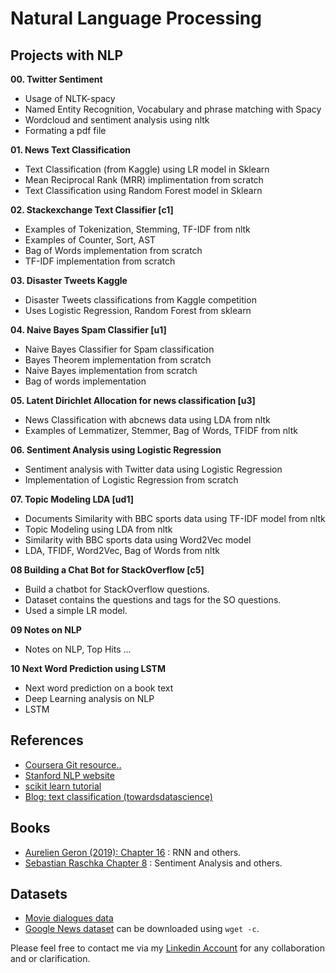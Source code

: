 # Natural Language Processing

## Projects with NLP

**00. Twitter Sentiment**
  - Usage of NLTK-spacy 
  - Named Entity Recognition, Vocabulary and phrase matching with Spacy
  - Wordcloud and sentiment analysis using nltk
  - Formating a pdf file

**01. News Text Classification**
  - Text Classification (from Kaggle) using LR model in Sklearn
  - Mean Reciprocal Rank (MRR) implimentation from scratch
  - Text Classification using Random Forest model in Sklearn

**02. Stackexchange Text Classifier [c1]**
  - Examples of Tokenization, Stemming, TF-IDF from nltk 
  - Examples of Counter, Sort, AST
  - Bag of Words implementation from scratch
  - TF-IDF implementation from scratch

**03. Disaster Tweets Kaggle**
  - Disaster Tweets classifications from Kaggle competition
  - Uses Logistic Regression, Random Forest from sklearn

**04. Naive Bayes Spam Classifier [u1]**
  - Naive Bayes Classifier for Spam classification
  - Bayes Theorem implementation from scratch
  - Naive Bayes implementation from scratch
  - Bag of words implementation

**05. Latent Dirichlet Allocation for news classification [u3]**
  - News Classification with abcnews data using LDA from nltk
  - Examples of Lemmatizer, Stemmer, Bag of Words, TFIDF from nltk

**06. Sentiment Analysis using Logistic Regression**
  - Sentiment analysis with Twitter data using Logistic Regression
  - Implementation of Logistic Regression from scratch

**07. Topic Modeling LDA [ud1]**
  - Documents Similarity with BBC sports data using TF-IDF model from nltk
  - Topic Modeling using LDA from nltk
  - Similarity with BBC sports data using Word2Vec model
  - LDA, TFIDF, Word2Vec, Bag of Words from nltk

**08 Building a Chat Bot for StackOverflow [c5]**
  - Build a chatbot for StackOverflow questions.
  - Dataset contains the questions and tags for the SO questions.
  - Used a simple LR model.

**09 Notes on NLP**
  - Notes on NLP, Top Hits ...

**10 Next Word Prediction using LSTM**
  - Next word prediction on a book text
  - Deep Learning analysis on NLP
  - LSTM

## References
* [Coursera Git resource](https://github.com/hse-aml/natural-language-processing)[.](https://github.com/nsanghi/HSE-NLP-Coursera)[.](https://github.com/ijelliti/Deeplearning.ai-Natural-Language-Processing-Specialization)
* [Stanford NLP website](http://web.stanford.edu/class/cs224n/)
* [scikit learn tutorial](https://scikit-learn.org/stable/tutorial/text_analytics/working_with_text_data.html)
* [Blog: text classification (towardsdatascience)](https://towardsdatascience.com/text-classification-with-extremely-small-datasets-333d322caee2)

## Books
* [Aurelien Geron (2019): Chapter 16](https://github.com/ageron/handson-ml2/blob/master/16_nlp_with_rnns_and_attention.ipynb) : RNN and others.
* [Sebastian Raschka Chapter 8](https://github.com/rasbt/python-machine-learning-book-3rd-edition/tree/master/ch08) : Sentiment Analysis and others.

## Datasets
* [Movie dialogues data](http://www.cs.cornell.edu/~cristian/Cornell_Movie-Dialogs_Corpus.html)
* [Google News dataset](https://s3.amazonaws.com/dl4j-distribution/GoogleNews-vectors-negative300.bin.gz) can be downloaded using `wget -c`.

Please feel free to contact me via my [Linkedin Account](www.linkedin.com/in/ghanashyam-khanal) for any collaboration and or clarification.



